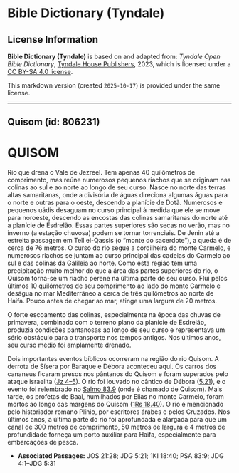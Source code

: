 # Bible Dictionary (Tyndale)

## License Information

**Bible Dictionary (Tyndale)** is based on and adapted from: _Tyndale Open Bible Dictionary_, [Tyndale House Publishers](https://tyndaleopenresources.com/), 2023, which is licensed under a [CC BY-SA 4.0 license](https://creativecommons.org/licenses/by-sa/4.0/legalcode.en).

This markdown version (created `2025-10-17`) is provided under the same license.



--------------------------------

## Quisom (id: 806231)

QUISOM
======

Rio que drena o Vale de Jezreel. Tem apenas 40 quilômetros de comprimento, mas reúne numerosos pequenos riachos que se originam nas colinas ao sul e ao norte ao longo de seu curso. Nasce no norte das terras altas samaritanas, onde a divisória de águas direciona algumas águas para o norte e outras para o oeste, descendo a planície de Dotã. Numerosos e pequenos uádis desaguam no curso principal à medida que ele se move para noroeste, descendo as encostas das colinas samaritanas do norte até a planície de Esdrelão. Essas partes superiores são secas no verão, mas no inverno (a estação chuvosa) podem se tornar torrenciais. De Jenin até a estreita passagem em Tell el\-Qassis (o “monte do sacerdote”), a queda é de cerca de 76 metros. O curso do rio segue a cordilheira do monte Carmelo, e numerosos riachos se juntam ao curso principal das cadeias do Carmelo ao sul e das colinas da Galileia ao norte. Como esta região tem uma precipitação muito melhor do que a área das partes superiores do rio, o Quisom torna\-se um riacho perene na última parte de seu curso. Flui pelos últimos 10 quilômetros de seu comprimento ao lado do monte Carmelo e deságua no mar Mediterrâneo a cerca de três quilômetros ao norte de Haifa. Pouco antes de chegar ao mar, atinge uma largura de 20 metros.

O forte escoamento das colinas, especialmente na época das chuvas de primavera, combinado com o terreno plano da planície de Esdrelão, produzia condições pantanosas ao longo de seu curso e representava um sério obstáculo para o transporte nos tempos antigos. Nos últimos anos, seu curso médio foi amplamente drenado.

Dois importantes eventos bíblicos ocorreram na região do rio Quisom. A derrota de Sísera por Baraque e Débora aconteceu aqui. Os carros dos cananeus ficaram presos nos pântanos do Quisom e foram superados pelo ataque israelita ([Jz 4–5](https://ref.ly/Judg4:1-Judg5:31)). O rio foi louvado no cântico de Débora ([5\.21](https://ref.ly/Judg5:21)), e o evento foi relembrado no [Salmo 83\.9](https://ref.ly/Ps83:9) (onde é chamado de Quisom). Mais tarde, os profetas de Baal, humilhados por Elias no monte Carmelo, foram mortos ao longo das margens do Quisom ([1Rs 18\.40](https://ref.ly/1Kgs18:40)). O rio é mencionado pelo historiador romano Plínio, por escritores árabes e pelos Cruzados. Nos últimos anos, a última parte do rio foi aprofundada e alargada para que um canal de 300 metros de comprimento, 50 metros de largura e 4 metros de profundidade forneça um porto auxiliar para Haifa, especialmente para embarcações de pesca.

* **Associated Passages:** JOS 21:28; JDG 5:21; 1KI 18:40; PSA 83:9; JDG 4:1–JDG 5:31

